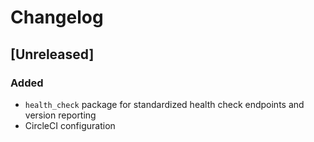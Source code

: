 # Changelog

## [Unreleased]

### Added

- `health_check` package for standardized health check endpoints and version reporting 
- CircleCI configuration
